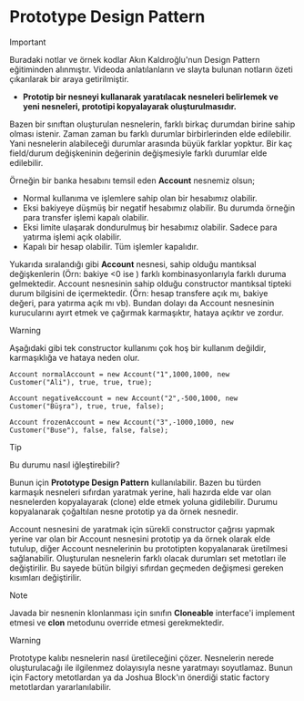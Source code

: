 # Prototype Design Pattern

> [!IMPORTANT]  
> Buradaki notlar ve örnek kodlar Akın Kaldıroğlu'nun Design Pattern eğitiminden alınmıştır.
> Videoda anlatılanların ve slayta bulunan notların özeti çıkarılarak bir araya getirilmiştir.


* **Prototip bir nesneyi kullanarak yaratılacak nesneleri belirlemek ve yeni nesneleri, prototipi kopyalayarak oluşturulmasıdır.**

Bazen bir sınıftan oluşturulan nesnelerin, farklı birkaç durumdan birine sahip olması istenir.
Zaman zaman bu farklı durumlar birbirlerinden elde edilebilir. Yani nesnelerin alabileceği durumlar arasında büyük farklar yopktur. Bir kaç field/durum değişkeninin değerinin değişmesiyle farklı durumlar elde edilebilir.

Örneğin bir banka hesabını temsil eden **Account** nesnemiz olsun;

* Normal kullanıma ve işlemlere sahip olan bir hesabımız olabilir.
* Eksi bakiyeye düşmüş bir negatif hesabımız olabilir. Bu durumda örneğin para transfer işlemi kapalı olabilir.
* Eksi limite ulaşarak dondurulmuş bir hesabımız olabilir. Sadece para yatırma işlemi açık olabilir.
* Kapalı bir hesap olabilir. Tüm işlemler kapalıdır.

Yukarıda sıralandığı gibi **Account** nesnesi, sahip olduğu mantıksal değişkenlerin (Örn: bakiye <0 ise ) farklı kombinasyonlarıyla farklı duruma gelmektedir.
Account nesnesinin sahip olduğu constructor mantıksal tipteki durum bilgisini de içermektedir. (Örn: hesap transfere açık mı, bakiye değeri, para yatırma açık mı vb). Bundan dolayı da Account nesnesinin kurucularını ayırt etmek ve çağırmak karmaşıktır, hataya açıktır ve zordur.

> [!WARNING]   
> Aşağıdaki gibi tek constructor kullanımı çok hoş bir kullanım değildir, karmaşıklığa ve hataya neden olur.
>  ```
>  Account normalAccount = new Account("1",1000,1000, new Customer("Ali"), true, true, true);
>
>  Account negativeAccount = new Account("2",-500,1000, new Customer("Büşra"), true, true, false);
>
> Account frozenAccount = new Account("3",-1000,1000, new Customer("Buse"), false, false, false);
 >  ```


> [!TIP]  
> 
> Bu durumu nasıl iğleştirebilir?
> 
> 
> Bunun için **Prototype Design Pattern** kullanılabilir. Bazen bu türden karmaşık nesneleri sıfırdan yaratmak yerine, hali hazırda elde var olan nesnelerden kopyalayarak (clone) elde etmek yoluna gidilebilir. Durumu kopyalanarak çoğaltılan nesne prototip ya da örnek nesnedir.
>


Account nesnesini de yaratmak için sürekli constructor çağrısı yapmak yerine var olan bir Account nesnesini prototip ya da örnek olarak elde tutulup, diğer Account nesnelerinin bu prototipten kopyalanarak üretilmesi sağlanabilir.
Oluşturulan nesnelerin farklı olacak durumları set metotları ile değiştirilir. Bu sayede bütün bilgiyi sıfırdan geçmeden değişmesi gereken kısımları değiştirilir.

> [!NOTE]  
> 
> Javada bir nesnenin klonlanması için sınıfın **Cloneable** interface'i implement etmesi ve **clon** metodunu override etmesi gerekmektedir.
>

> [!WARNING]  
> Prototype kalıbı nesnelerin nasıl üretileceğini çözer. Nesnelerin nerede oluşturulacağı ile ilgilenmez dolayısıyla nesne yaratmayı soyutlamaz. Bunun için Factory metotlardan ya da Joshua Block'ın önerdiği static factory metotlardan yararlanılabilir.
